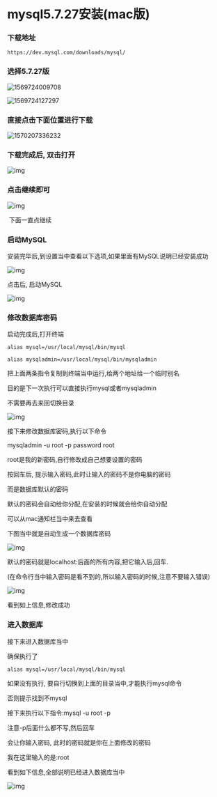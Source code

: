 # mysql5.7.27安装(mac版)

### 下载地址

```
https://dev.mysql.com/downloads/mysql/
```

### 选择5.7.27版

![1569724009708](https://blog-mamba.oss-cn-beijing.aliyuncs.com/database/mysql/mac_install_mysql/01.png)

![1569724127297](https://blog-mamba.oss-cn-beijing.aliyuncs.com/database/mysql/mac_install_mysql/02.png)

### 直接点击下面位置进行下载

![1570207336232](https://blog-mamba.oss-cn-beijing.aliyuncs.com/database/mysql/mac_install_mysql/03.png)

### 下载完成后, 双击打开

![img](https://blog-mamba.oss-cn-beijing.aliyuncs.com/database/mysql/mac_install_mysql/04.png)

### 点击继续即可

![img](https://blog-mamba.oss-cn-beijing.aliyuncs.com/database/mysql/mac_install_mysql/05.png)

​     下面一直点继续

### 启动MySQL

安装完毕后,到设置当中查看以下选项,如果里面有MySQL说明已经安装成功

![img](https://blog-mamba.oss-cn-beijing.aliyuncs.com/database/mysql/mac_install_mysql/06.png)

点击后, 启动MySQL 

![img](https://blog-mamba.oss-cn-beijing.aliyuncs.com/database/mysql/mac_install_mysql/07.png)

### 修改数据库密码

启动完成后,打开终端

```
alias mysql=/usr/local/mysql/bin/mysql
```

```
alias mysqladmin=/usr/local/mysql/bin/mysqladmin
```

把上面两条指令复制到终端当中运行,给两个地址给一个临时别名

目的是下一次执行可以直接执行mysql或者mysqladmin

不需要再去来回切换目录

![img](https://images2017.cnblogs.com/blog/624076/201711/624076-20171105162150123-401675503.png)

接下来修改数据库密码,执行以下命令

mysqladmin -u root -p password root

root是我的新密码,自行修改成自己想要设置的密码

按回车后, 提示输入密码,此时让输入的密码不是你电脑的密码

而是数据库默认的密码



默认的密码会自动给你分配,在安装的时候就会给你自动分配

可以从mac通知栏当中来去查看

下图当中就是自动生成一个数据库密码

![img](https://blog-mamba.oss-cn-beijing.aliyuncs.com/database/mysql/mac_install_mysql/08.png)

默认的密码就是localhost:后面的所有内容,把它输入后,回车.

(在命令行当中输入密码是看不到的,所以输入密码的时候,注意不要输入错误)

![img](https://images2017.cnblogs.com/blog/624076/201711/624076-20171105162349341-2138765420.png)

看到如上信息,修改成功

### 进入数据库

接下来进入数据库当中

确保执行了

```
alias mysql=/usr/local/mysql/bin/mysql
```

如果没有执行, 要自行切换到上面的目录当中,才能执行mysql命令

否则提示找到不mysql



接下来执行以下指令:mysql -u root -p

注意-p后面什么都不写,然后回车

会让你输入密码, 此时的密码就是你在上面修改的密码

我在这里输入的是:root

看到如下信息,全部说明已经进入数据库当中

![img](https://blog-mamba.oss-cn-beijing.aliyuncs.com/database/mysql/mac_install_mysql/09.png)